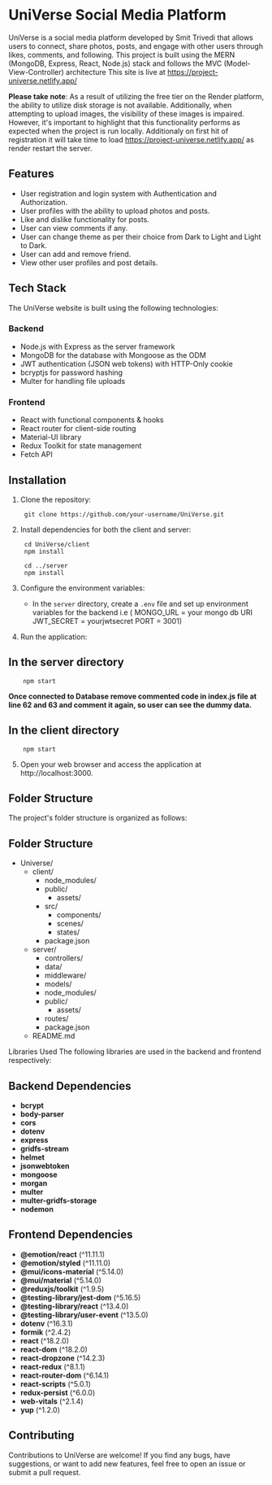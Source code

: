 # UniVerse Social Media Platform

UniVerse is a social media platform developed by Smit Trivedi that allows users to connect, share photos, posts, and engage with other users through likes, comments, and following. This project is built using the MERN (MongoDB, Express, React, Node.js) stack and follows the MVC (Model-View-Controller) architecture This site is live at https://project-universe.netlify.app/

**Please take note**: As a result of utilizing the free tier on the Render platform, the ability to utilize disk storage is not available. Additionally, when attempting to upload images, the visibility of these images is impaired. However, it's important to highlight that this functionality performs as expected when the project is run locally.
Additionaly on first hit of registration it will take time to load https://project-universe.netlify.app/ as render restart the server.

## Features

- User registration and login system with Authentication and Authorization.
- User profiles with the ability to upload photos and posts.
- Like and dislike functionality for posts.
- User can view comments if any.
- User can change theme as per their choice from Dark to Light and Light to Dark.
- User can add and remove friend.
- View other user profiles and post details.

## Tech Stack
The UniVerse website is built using the following technologies:

### Backend
- Node.js with Express as the server framework
- MongoDB for the database with Mongoose as the ODM
- JWT authentication (JSON web tokens) with HTTP-Only cookie
- bcryptjs for password hashing
- Multer for handling file uploads

### Frontend
- React with functional components & hooks
- React router for client-side routing
- Material-UI library 
- Redux Toolkit for state management
- Fetch API

## Installation

1. Clone the repository:

        git clone https://github.com/your-username/UniVerse.git

2. Install dependencies for both the client and server:

        cd UniVerse/client
        npm install

        cd ../server
        npm install


3. Configure the environment variables:

   - In the `server` directory, create a `.env` file and set up environment variables for the backend i.e (
     MONGO_URL = your mongo db URI 
     JWT_SECRET = yourjwtsecret 
     PORT = 3001)

1. Run the application:

## In the server directory

        npm start

 **Once connected to Database remove commented code in index.js file at line 62 and 63 and comment it again, so user can see the dummy data.** 

## In the client directory

        npm start

5. Open your web browser and access the application at http://localhost:3000.


## Folder Structure
The project's folder structure is organized as follows:

## Folder Structure

- Universe/
  - client/
    - node_modules/
    - public/
      - assets/
    - src/
      - components/
      - scenes/
      - states/
    - package.json
  - server/
    - controllers/
    - data/
    - middleware/
    - models/
    - node_modules/
    - public/
      - assets/
    - routes/
    - package.json
  - README.md


Libraries Used The following libraries are used in the backend and frontend respectively:

## Backend Dependencies

- **bcrypt**
- **body-parser**
- **cors**
- **dotenv**
- **express**
- **gridfs-stream**
- **helmet**
- **jsonwebtoken**
- **mongoose**
- **morgan**
- **multer**
- **multer-gridfs-storage**
- **nodemon**

## Frontend Dependencies

- **@emotion/react** (^11.11.1)
- **@emotion/styled** (^11.11.0)
- **@mui/icons-material** (^5.14.0)
- **@mui/material** (^5.14.0)
- **@reduxjs/toolkit** (^1.9.5)
- **@testing-library/jest-dom** (^5.16.5)
- **@testing-library/react** (^13.4.0)
- **@testing-library/user-event** (^13.5.0)
- **dotenv** (^16.3.1)
- **formik** (^2.4.2)
- **react** (^18.2.0)
- **react-dom** (^18.2.0)
- **react-dropzone** (^14.2.3)
- **react-redux** (^8.1.1)
- **react-router-dom** (^6.14.1)
- **react-scripts** (^5.0.1)
- **redux-persist** (^6.0.0)
- **web-vitals** (^2.1.4)
- **yup** (^1.2.0)



## Contributing

Contributions to UniVerse are welcome! If you find any bugs, have suggestions, or want to add new features, feel free to open an issue or submit a pull request.